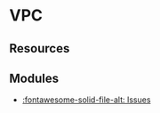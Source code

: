 VPC
===

Resources
---


Modules
---

- [:fontawesome-solid-file-alt: Issues](01-issues.md)

<!-- Links -->

